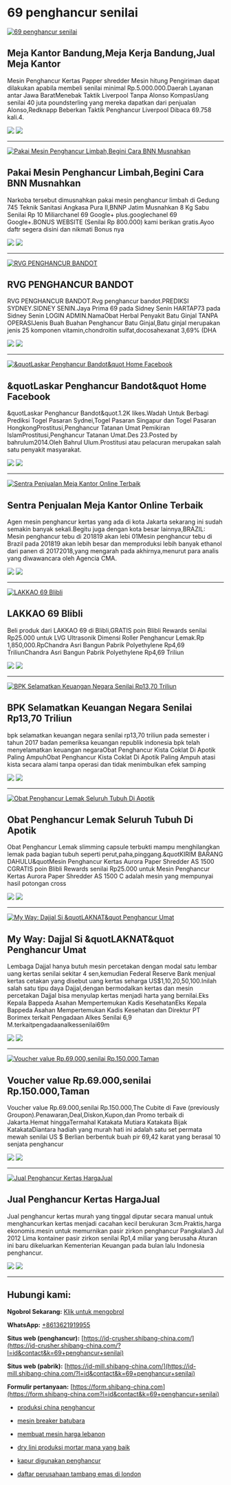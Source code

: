 # 69 penghancur senilai

<a href="https://swt.shibang-china.com/?l=id&img&k=69+penghancur+senilai" target="_blank">![69 penghancur senilai](http://static.shibang-china.com/all-800x300/358.jpg)</a>

## Meja Kantor Bandung,Meja Kerja Bandung,Jual Meja Kantor
Mesin Penghancur Kertas Papper shredder Mesin hitung Pengiriman dapat dilakukan apabila membeli senilai minimal Rp.5.000.000.Daerah Layanan antar Jawa BaratMenebak Taktik Liverpool Tanpa Alonso KompasUang senilai 40 juta poundsterling yang mereka dapatkan dari penjualan Alonso,Redknapp Beberkan Taktik Penghancur Liverpool Dibaca 69.758 kali.4.


<a href="https://whatsapp.shibangsoft.com/WhatsApp.php" target="_blank" title="WhatsApp">![](http://static.shibang-china.com/icon/whatsapp.png)</a> <a href="https://swt.shibang-china.com/?l=id&icon&k=69+penghancur+senilai" target="_blank">![](http://static.shibang-china.com/icon/chat-id.png)</a>

---

<a href="https://swt.shibang-china.com/?l=id&img&k=69+penghancur+senilai" target="_blank">![Pakai Mesin Penghancur Limbah,Begini Cara BNN Musnahkan](http://static.shibang-china.com/all-800x300/753.jpg)</a>

## Pakai Mesin Penghancur Limbah,Begini Cara BNN Musnahkan
Narkoba tersebut dimusnahkan pakai mesin penghancur limbah di Gedung 745 Teknik Sanitasi Angkasa Pura II,BNNP Jatim Musnahkan 8 Kg Sabu Senilai Rp 10 Miliarchanel 69 Google+ plus.googlechanel 69 Google+.BONUS WEBSITE (Senilai Rp 800.000) kami berikan gratis.Ayoo daftr segera disini dan nikmati Bonus nya


<a href="https://whatsapp.shibangsoft.com/WhatsApp.php" target="_blank" title="WhatsApp">![](http://static.shibang-china.com/icon/whatsapp.png)</a> <a href="https://swt.shibang-china.com/?l=id&icon&k=69+penghancur+senilai" target="_blank">![](http://static.shibang-china.com/icon/chat-id.png)</a>

---

<a href="https://swt.shibang-china.com/?l=id&img&k=69+penghancur+senilai" target="_blank">![RVG PENGHANCUR BANDOT](http://static.shibang-china.com/all-800x300/1215.jpg)</a>

## RVG PENGHANCUR BANDOT
RVG PENGHANCUR BANDOT.Rvg penghancur bandot.PREDIKSI SYDNEY.SIDNEY SENIN.Jaya Prima 69 pada Sidney Senin HARTAP73 pada Sidney Senin LOGIN ADMIN.NamaObat Herbal Penyakit Batu Ginjal TANPA OPERASIJenis Buah Buahan Penghancur Batu Ginjal,Batu ginjal merupakan jenis 25 komponen vitamin,chondroitin sulfat,docosahexanat 3,69% (DHA


<a href="https://whatsapp.shibangsoft.com/WhatsApp.php" target="_blank" title="WhatsApp">![](http://static.shibang-china.com/icon/whatsapp.png)</a> <a href="https://swt.shibang-china.com/?l=id&icon&k=69+penghancur+senilai" target="_blank">![](http://static.shibang-china.com/icon/chat-id.png)</a>

---

<a href="https://swt.shibang-china.com/?l=id&img&k=69+penghancur+senilai" target="_blank">![&quotLaskar Penghancur Bandot&quot Home Facebook](http://static.shibang-china.com/all-800x300/648.jpg)</a>

## &quotLaskar Penghancur Bandot&quot Home Facebook
&quotLaskar Penghancur Bandot&quot.1.2K likes.Wadah Untuk Berbagi Prediksi Togel Pasaran Sydnei,Togel Pasaran Singapur dan Togel Pasaran HongkongProstitusi,Penghancur Tatanan Umat Pemikiran IslamProstitusi,Penghancur Tatanan Umat.Des 23.Posted by bahrulum2014.Oleh Bahrul Ulum.Prostitusi atau pelacuran merupakan salah satu penyakit masyarakat.


<a href="https://whatsapp.shibangsoft.com/WhatsApp.php" target="_blank" title="WhatsApp">![](http://static.shibang-china.com/icon/whatsapp.png)</a> <a href="https://swt.shibang-china.com/?l=id&icon&k=69+penghancur+senilai" target="_blank">![](http://static.shibang-china.com/icon/chat-id.png)</a>

---

<a href="https://swt.shibang-china.com/?l=id&img&k=69+penghancur+senilai" target="_blank">![Sentra Penjualan Meja Kantor Online Terbaik](http://static.shibang-china.com/all-800x300/113.jpg)</a>

## Sentra Penjualan Meja Kantor Online Terbaik
Agen mesin penghancur kertas yang ada di kota Jakarta sekarang ini sudah semakin banyak sekali.Begitu juga dengan kota besar lainnya,BRAZIL: Mesin penghancur tebu di 201819 akan lebi 01Mesin penghancur tebu di Brazil pada 201819 akan lebih besar dan memproduksi lebih banyak ethanol dari panen di 20172018,yang mengarah pada akhirnya,menurut para analis yang diwawancara oleh Agencia CMA.


<a href="https://whatsapp.shibangsoft.com/WhatsApp.php" target="_blank" title="WhatsApp">![](http://static.shibang-china.com/icon/whatsapp.png)</a> <a href="https://swt.shibang-china.com/?l=id&icon&k=69+penghancur+senilai" target="_blank">![](http://static.shibang-china.com/icon/chat-id.png)</a>

---

<a href="https://swt.shibang-china.com/?l=id&img&k=69+penghancur+senilai" target="_blank">![LAKKAO 69 Blibli](http://static.shibang-china.com/all-800x300/1028.jpg)</a>

## LAKKAO 69 Blibli
Beli produk dari LAKKAO 69 di Blibli,GRATIS poin Blibli Rewards senilai Rp25.000 untuk LVG Ultrasonik Dimensi Roller Penghancur Lemak.Rp 1,850,000.RpChandra Asri Bangun Pabrik Polyethylene Rp4,69 TriliunChandra Asri Bangun Pabrik Polyethylene Rp4,69 Triliun


<a href="https://whatsapp.shibangsoft.com/WhatsApp.php" target="_blank" title="WhatsApp">![](http://static.shibang-china.com/icon/whatsapp.png)</a> <a href="https://swt.shibang-china.com/?l=id&icon&k=69+penghancur+senilai" target="_blank">![](http://static.shibang-china.com/icon/chat-id.png)</a>

---

<a href="https://swt.shibang-china.com/?l=id&img&k=69+penghancur+senilai" target="_blank">![BPK Selamatkan Keuangan Negara Senilai Rp13,70 Triliun](http://static.shibang-china.com/all-800x300/933.jpg)</a>

## BPK Selamatkan Keuangan Negara Senilai Rp13,70 Triliun
bpk selamatkan keuangan negara senilai rp13,70 triliun pada semester i tahun 2017 badan pemeriksa keuangan republik indonesia bpk telah menyelamatkan keuangan negaraObat Penghancur Kista Coklat Di Apotik Paling AmpuhObat Penghancur Kista Coklat Di Apotik Paling Ampuh atasi kista secara alami tanpa operasi dan tidak menimbulkan efek samping


<a href="https://whatsapp.shibangsoft.com/WhatsApp.php" target="_blank" title="WhatsApp">![](http://static.shibang-china.com/icon/whatsapp.png)</a> <a href="https://swt.shibang-china.com/?l=id&icon&k=69+penghancur+senilai" target="_blank">![](http://static.shibang-china.com/icon/chat-id.png)</a>

---

<a href="https://swt.shibang-china.com/?l=id&img&k=69+penghancur+senilai" target="_blank">![Obat Penghancur Lemak Seluruh Tubuh Di Apotik](http://static.shibang-china.com/all-800x300/492.jpg)</a>

## Obat Penghancur Lemak Seluruh Tubuh Di Apotik
Obat Penghancur Lemak slimming capsule terbukti mampu menghilangkan lemak pada bagian tubuh seperti perut,paha,pinggang.&quotKIRIM BARANG DAHULU&quotMesin Penghancur Kertas Aurora Paper Shredder AS 1500 CGRATIS poin Blibli Rewards senilai Rp25.000 untuk Mesin Penghancur Kertas Aurora Paper Shredder AS 1500 C adalah mesin yang mempunyai hasil potongan cross


<a href="https://whatsapp.shibangsoft.com/WhatsApp.php" target="_blank" title="WhatsApp">![](http://static.shibang-china.com/icon/whatsapp.png)</a> <a href="https://swt.shibang-china.com/?l=id&icon&k=69+penghancur+senilai" target="_blank">![](http://static.shibang-china.com/icon/chat-id.png)</a>

---

<a href="https://swt.shibang-china.com/?l=id&img&k=69+penghancur+senilai" target="_blank">![My Way: Dajjal Si &quotLAKNAT&quot Penghancur Umat](http://static.shibang-china.com/all-800x300/591.jpg)</a>

## My Way: Dajjal Si &quotLAKNAT&quot Penghancur Umat
Lembaga Dajjal hanya butuh mesin percetakan dengan modal satu lembar uang kertas senilai sekitar 4 sen,kemudian Federal Reserve Bank menjual kertas cetakan yang disebut uang kertas seharga US$1,10,20,50,100.Inilah salah satu tipu daya Dajjal,dengan bermodalkan kertas dan mesin percetakan Dajjal bisa menyulap kertas menjadi harta yang bernilai.Eks Kepala Bappeda Asahan Mempertemukan Kadis KesehatanEks Kepala Bappeda Asahan Mempertemukan Kadis Kesehatan dan Direktur PT Borimex terkait Pengadaan Alkes Senilai 6,9 M.terkaitpengadaanalkessenilai69m


<a href="https://whatsapp.shibangsoft.com/WhatsApp.php" target="_blank" title="WhatsApp">![](http://static.shibang-china.com/icon/whatsapp.png)</a> <a href="https://swt.shibang-china.com/?l=id&icon&k=69+penghancur+senilai" target="_blank">![](http://static.shibang-china.com/icon/chat-id.png)</a>

---

<a href="https://swt.shibang-china.com/?l=id&img&k=69+penghancur+senilai" target="_blank">![Voucher value Rp.69.000,senilai Rp.150.000,Taman](http://static.shibang-china.com/all-800x300/1140.jpg)</a>

## Voucher value Rp.69.000,senilai Rp.150.000,Taman
Voucher value Rp.69.000,senilai Rp.150.000,The Cubite di Fave (previously Groupon).Penawaran,Deal,Diskon,Kupon,dan Promo terbaik di Jakarta.Hemat hinggaTermahal Katakata Mutiara Katakata Bijak KatakataDiantara hadiah yang murah hati ini adalah satu set permata mewah senilai US $ Berlian berbentuk buah pir 69,42 karat yang berasal 10 senjata penghancur


<a href="https://whatsapp.shibangsoft.com/WhatsApp.php" target="_blank" title="WhatsApp">![](http://static.shibang-china.com/icon/whatsapp.png)</a> <a href="https://swt.shibang-china.com/?l=id&icon&k=69+penghancur+senilai" target="_blank">![](http://static.shibang-china.com/icon/chat-id.png)</a>

---

<a href="https://swt.shibang-china.com/?l=id&img&k=69+penghancur+senilai" target="_blank">![Jual Penghancur Kertas HargaJual](http://static.shibang-china.com/all-800x300/789.jpg)</a>

## Jual Penghancur Kertas HargaJual
Jual penghancur kertas murah yang tinggal diputar secara manual untuk menghancurkan kertas menjadi cacahan kecil berukuran 3cm.Praktis,harga ekonomis.mesin untuk memurnikan pasir zirkon penghancur Pangkalan3 Jul 2012 Lima kontainer pasir zirkon senilai Rp1,4 miliar yang berusaha Aturan ini baru dikeluarkan Kementerian Keuangan pada bulan lalu Indonesia penghancur.


<a href="https://whatsapp.shibangsoft.com/WhatsApp.php" target="_blank" title="WhatsApp">![](http://static.shibang-china.com/icon/whatsapp.png)</a> <a href="https://swt.shibang-china.com/?l=id&icon&k=69+penghancur+senilai" target="_blank">![](http://static.shibang-china.com/icon/chat-id.png)</a>

---
## Hubungi kami:

**Ngobrol Sekarang:** [Klik untuk mengobrol](https://swt.shibang-china.com?l=id&contact&k=69+penghancur+senilai)

**WhatsApp:**  [+8613621919955](https://whatsapp.shibangsoft.com/WhatsApp.php)

**Situs web (penghancur):** [https://id-crusher.shibang-china.com/](https://id-crusher.shibang-china.com/?l=id&contact&k=69+penghancur+senilai)

**Situs web (pabrik):** [https://id-mill.shibang-china.com/](https://id-mill.shibang-china.com/?l=id&contact&k=69+penghancur+senilai)

**Formulir pertanyaan:** [https://form.shibang-china.com](https://form.shibang-china.com?l=id&contact&k=69+penghancur+senilai)

* [produksi china penghancur](../25/produksi%20china%20penghancur.md)

* [mesin breaker batubara](../21/mesin%20breaker%20batubara.md)

* [membuat mesin harga lebanon](../27/membuat%20mesin%20harga%20lebanon.md)

* [dry lini produksi mortar mana yang baik](../30/dry%20lini%20produksi%20mortar%20mana%20yang%20baik.md)

* [kapur digunakan penghancur](../23/kapur%20digunakan%20penghancur.md)

* [daftar perusahaan tambang emas di london](../25/daftar%20perusahaan%20tambang%20emas%20di%20london.md)
